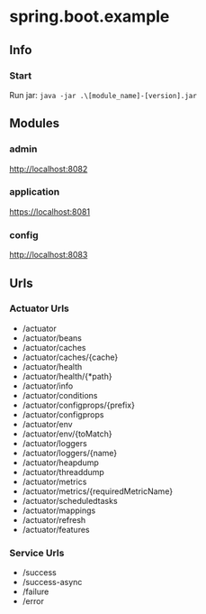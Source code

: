 # spring.boot.example

## Info

### Start

Run jar: `java -jar .\[module_name]-[version].jar`

## Modules

### admin

[http://localhost:8082](http://localhost:8082)

### application

[https://localhost:8081](https://localhost:8081)

### config

[http://localhost:8083](http://localhost:8083)

## Urls

### Actuator Urls

* /actuator
* /actuator/beans
* /actuator/caches
* /actuator/caches/{cache}
* /actuator/health
* /actuator/health/{*path}
* /actuator/info
* /actuator/conditions
* /actuator/configprops/{prefix}
* /actuator/configprops
* /actuator/env
* /actuator/env/{toMatch}
* /actuator/loggers
* /actuator/loggers/{name}
* /actuator/heapdump
* /actuator/threaddump
* /actuator/metrics
* /actuator/metrics/{requiredMetricName}
* /actuator/scheduledtasks
* /actuator/mappings
* /actuator/refresh
* /actuator/features

### Service Urls

* /success
* /success-async
* /failure
* /error
